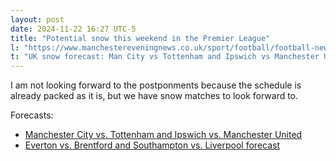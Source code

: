 ```yaml
---
layout: post
date: 2024-11-22 16:27 UTC-5
title: "Potential snow this weekend in the Premier League"
l: "https://www.manchestereveningnews.co.uk/sport/football/football-news/uk-snow-forecast-man-city-30426995"
t: "UK snow forecast: Man City vs Tottenham and Ipswich vs Manchester United weather latest"
---
```


I am not looking forward to the postponments because the schedule is already packed as it is, but we have snow matches to look forward to.

Forecasts:

- [Manchester City vs. Tottenham and Ipswich vs. Manchester United](https://www.manchestereveningnews.co.uk/sport/football/football-news/uk-snow-forecast-man-city-30426995)
- [Everton vs. Brentford and Southampton vs. Liverpool forecast](https://www.msn.com/en-gb/news/newsliverpool/uk-snow-forecast-everton-vs-brentford-southampton-vs-liverpool-premier-league-postponement-latest/ar-AA1uz8y1)


